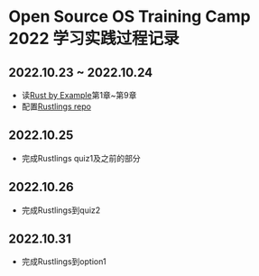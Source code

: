 # Open Source OS Training Camp 2022 学习实践过程记录

## 2022.10.23 ~ 2022.10.24

- 读[Rust by Example](https://doc.rust-lang.org/rust-by-example/index.html)第1章~第9章
- 配置[Rustlings repo](https://github.com/LearningOS/learn_rust_rustlings-VVsxmja)

## 2022.10.25

- 完成Rustlings quiz1及之前的部分

## 2022.10.26

- 完成Rustlings到quiz2

## 2022.10.31

- 完成Rustlings到option1